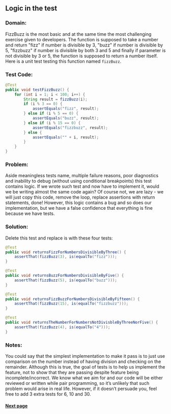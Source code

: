 ## Logic in the test


### Domain:

FizzBuzz is the most basic and at the same time the most challenging exercise given to developers. The function is supposed to take a number and return "fizz" if number is divisible by 3, "buzz" if number is divisible by 5, "fizzbuzz" if number is divisible by both 3 and 5 and finally if parameter is not divisible by 3 or 5, the function is supposed to return a number itself. Here is a unit test testing this function named ```fizzBuzz```.


### Test Code:

```java
@Test
public void testFizzBuzz() {
    for (int i = 1; i < 100; i++) {
        String result = fizzBuzz(i);
        if (i % 3 == 0) {
            assertEquals("fizz", result);
        } else if (i % 5 == 0) {
            assertEquals("buzz", result);
        } else if (i % 15 == 0) {
            assertEquals("fizzbuzz", result);
        } else {
            assertEquals("" + i, result);
        }
    }
}
```


### Problem:

Aside meaningless tests name, multiple failure reasons, poor diagnostics and inability to debug (without using conditional breakpoints) this test contains logic. If we wrote such test and now have to implement it, would we be writing almost the same code again? Of course not, we are lazy - we will just copy this code, remove the loop, replace assertions with return statements, done! However, this logic contains a bug and so does our implementation, but we have a false confidence that everything is fine because we have tests.


### Solution:

Delete this test and replace is with these four tests:

```java
@Test
public void returnsFizzForNumbersDivisibleByThree() {
    assertThat(fizzBuzz(3), is(equalTo("fizz")));
}

@Test
public void returnsBuzzForNumbersDivisibleByFive() {
    assertThat(fizzBuzz(5), is(equalTo("buzz")));
}

@Test
public void returnsFizzBuzzForNumbersDivisibleByFifteen() {
    assertThat(fizzBuzz(15), is(equalTo("fizzbuzz")));
}

@Test
public void returnsTheNumberForNumbersNotDivisbleByThreeNorFive() {
    assertThat(fizzBuzz(4), is(equalTo("4")));
}
```

### Notes:

You could say that the simplest implementation to make it pass is to just use comparison on the number instead of having division and checking on the remainder. Although this is true, the goal of tests is to help us implement the feature, not to show that they are passing despite feature being incomplete/incorrect. We know what we aim for and our code will be either reviewed or written while pair programming, so it’s unlikely that such problem would arise in real life. However, if it doesn’t persuade you, feel free to add 3 extra tests for 6, 10 and 30.


#### [Next page](https://github.com/Jarcionek/Bad-Practices-of-Testing/blob/master/src/java/presentation/_05_expectation_set_up_in_production_code/description.md)
